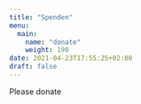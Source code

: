 ```yaml
---
title: "Spenden"
menu:
  main:
    name: "donate"
    weight: 190
date: 2021-04-23T17:55:25+02:00
draft: false
---
```


Please donate

